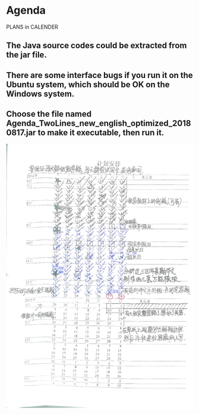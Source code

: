# Agenda
PLANS in CALENDER

## The Java source codes could be extracted from the jar file.

## There are some interface bugs if you run it on the Ubuntu system, which should be OK on the Windows system.

## Choose the file named Agenda_TwoLines_new_english_optimized_20180817.jar to make it executable, then run it.
![alt text](agenda.jpg)
